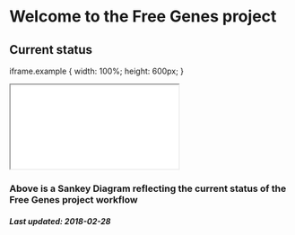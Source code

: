 # Welcome to the Free Genes project

## Current status

iframe.example {  width: 100%;  height: 600px; }
<iframe class="example" src="sankey.html"></iframe>

### Above is a Sankey Diagram reflecting the current status of the Free Genes project workflow

##### Last updated: 2018-02-28
